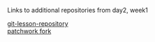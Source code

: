 Links to additional repositories from day2, week1

[git-lesson-repository](https://github.com/Gascoine56/git-lesson-repository)
<br>
[patchwork fork](https://github.com/Gascoine56/patchwork)
